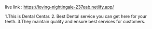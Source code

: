 live link : https://loving-nightingale-237eab.netlify.app/

1.This is Dental Centar.
2. Best Dental service you can get here for your teeth.
3.They maintain quality and ensure best services for customers.